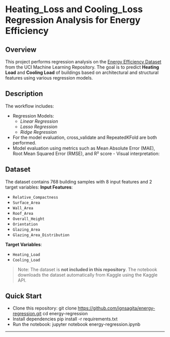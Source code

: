 # Heating_Loss and Cooling_Loss Regression Analysis for Energy Efficiency
## Overview
This project performs regression analysis on the [Energy Efficiency Dataset](https://archive.ics.uci.edu/dataset/242/energy+efficiency) from the UCI Machine Learning Repository. The goal is to predict **Heating Load** and **Cooling Load** of buildings based on architectural and structural features using various regression models.

## Description
The workflow includes:
- Regression Models:
  - *Linear Regression*
  - *Lasso Regression*
  - *Ridge Regression*
- For the model evaluation, cross_validate and RepeatedKFold are both performed.
- Model evaluation using metrics such as Mean Absolute Error (MAE), Root Mean Squared Error (RMSE), and R² score  - Visual interpretation:

## Dataset
The dataset contains 768 building samples with 8 input features and 2 target variables:
**Input Features**:
- `Relative_Compactness`
- `Surface_Area`
- `Wall_Area`
- `Roof_Area`
- `Overall_Height`
- `Orientation`
- `Glazing_Area`
- `Glazing_Area_Distribution`

**Target Variables**:
- `Heating_Load`
- `Cooling_Load`

> Note: The dataset is **not included in this repository**. The notebook downloads the dataset automatically from Kaggle using the Kaggle API.

## Quick Start
- Clone this repository: git clone https://github.com/ignsagita/energy-regression.git cd energy-regression
- Install dependencies pip install -r requirements.txt
- Run the notebook: jupyter notebook energy-regression.ipynb

---
